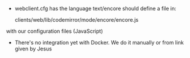 - webclient.cfg has the language text/encore should define a file in:

    clients/web/lib/codemirror/mode/encore/encore.js

with our configuration files (JavaScript)

- There's no integration yet with Docker. We do it manually or from link given by Jesus

